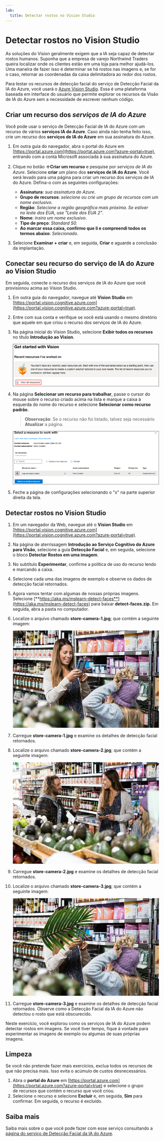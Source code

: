 ```yaml
---
lab:
  title: Detectar rostos no Vision Studio
---
```


# Detectar rostos no Vision Studio

As soluções do Vision geralmente exigem que a IA seja capaz de detectar rostos humanos. Suponha que a empresa de varejo Northwind Traders queira localizar onde os clientes estão em uma loja para melhor ajudá-los. Uma maneira de fazer isso é determinar se há rostos nas imagens e, se for o caso, retornar as coordenadas da caixa delimitadora ao redor dos rostos.

Para testar os recursos de detecção facial do serviço de Detecção Facial da IA do Azure, você usará o [Azure Vision Studio](https://portal.vision.cognitive.azure.com/). Essa é uma plataforma baseada em interface do usuário que permite explorar os recursos da Visão de IA do Azure sem a necessidade de escrever nenhum código.

## Criar um recurso dos *serviços de IA do Azure*

Você pode usar o serviço de Detecção Facial de IA do Azure com um recurso de vários **serviços IA do Azure**. Caso ainda não tenha feito isso, crie um recurso dos **serviços de IA do Azure** em sua assinatura do Azure.

1. Em outra guia do navegador, abra o portal do Azure em [https://portal.azure.com](https://portal.azure.com?azure-portal=true), entrando com a conta Microsoft associada à sua assinatura do Azure.

1. Clique no botão **&#65291;Criar um recurso** e pesquise por *serviços de IA do Azure*. Selecione **criar** um plano dos **serviços de IA do Azure**. Você será levado para uma página para criar um recurso dos serviços de IA do Azure. Defina-o com as seguintes configurações:
    - **Assinatura**: *sua assinatura do Azure*.
    - **Grupo de recursos**: *selecione ou crie um grupo de recursos com um nome exclusivo*.
    - **Região**: *Selecione a região geográfica mais próxima. Se estiver no leste dos EUA, use "Leste dos EUA 2"*.
    - **Nome**: *insira um nome exclusivo*.
    - **Tipo de preço**: *Standard S0.*
    - **Ao marcar essa caixa, confirmo que li e compreendi todos os termos abaixo**: *Selecionado*.

1. Selecione **Examinar + criar** e, em seguida, **Criar** e aguarde a conclusão da implantação.

## Conectar seu recurso do serviço de IA do Azure ao Vision Studio

Em seguida, conecte o recurso dos serviços de IA do Azure que você provisionou acima ao Vision Studio.

1. Em outra guia do navegador, navegue até **Vision Studio** em [https://portal.vision.cognitive.azure.com](https://portal.vision.cognitive.azure.com?azure-portal=true).

1. Entre com sua conta e verifique se você está usando o mesmo diretório que aquele em que criou o recurso dos serviços de IA do Azure.

1. Na página inicial do Vision Studio, selecione **Exibir todos os recursos** no título **Introdução ao Vision**.

    ![O link Exibir todos os recursos é realçado em Introdução à Visão no Vision Studio.](./media/analyze-images-vision/vision-resources.png)

1. Na página **Selecionar um recurso para trabalhar**, passe o cursor do mouse sobre o recurso criado acima na lista e marque a caixa à esquerda do nome do recurso e selecione **Selecionar como recurso padrão**.

    > **Observação**: Se o recurso não foi listado, talvez seja necessário **Atualizar** a página.

    ![A caixa de diálogo Selecionar um recurso para trabalhar é exibida com o recurso dos Serviços Cognitivos cog-ms-learn-vision-SUFFIX realçado e verificado. O botão Selecionar como recurso padrão está realçado.](./media/analyze-images-vision/default-resource.png)

1. Feche a página de configurações selecionando o "x" na parte superior direita da tela.

## Detectar rostos no Vision Studio 

1. Em um navegador da Web, navegue até o **Vision Studio** em [https://portal.vision.cognitive.azure.com](https://portal.vision.cognitive.azure.com?azure-portal=true).

1. Na página de aterrissagem **Introdução ao Serviço Cognitivo do Azure para Visão**, selecione a guia **Detecção Facial** e, em seguida, selecione o bloco **Detectar Rostos em uma imagem**.

1. No subtítulo **Experimentar**, confirme a política de uso do recurso lendo e marcando a caixa.  

1. Selecione cada uma das imagens de exemplo e observe os dados de detecção facial retornados.

1. Agora vamos tentar com algumas de nossas próprias imagens. Selecione [**https://aka.ms/mslearn-detect-faces**](https://aka.ms/mslearn-detect-faces) para baixar **detect-faces.zip.** Em seguida, abra a pasta no computador.

1. Localize o arquivo chamado **store-camera-1.jpg**; que contém a seguinte imagem:

    ![Uma imagem de pessoas em uma loja.](./media/create-face-solutions/store-camera-1.jpg)

1. Carregue **store-camera-1.jpg** e examine os detalhes de detecção facial retornados.

1. Localize o arquivo chamado **store-camera-2.jpg**; que contém a seguinte imagem:

    ![Uma imagem de mais pessoas em uma loja.](./media/create-face-solutions/store-camera-2.jpg)

1. Carregue **store-camera-2.jpg** e examine os detalhes de detecção facial retornados.

1. Localize o arquivo chamado **store-camera-3.jpg**; que contém a seguinte imagem:

    ![Uma imagem de pessoas em uma loja com uma planta ocultando um rosto.](./media/create-face-solutions/store-camera-3.jpg)

1. Carregue **store-camera-3.jpg** e examine os detalhes de detecção facial retornados. Observe como a Detecção Facial da IA do Azure não detectou o rosto que está obscurecido.

Neste exercício, você explorou como os serviços de IA do Azure podem detectar rostos em imagens. Se você tiver tempo, fique à vontade para experimentar as imagens de exemplo ou algumas de suas próprias imagens.

## Limpeza

Se você não pretende fazer mais exercícios, exclua todos os recursos de que não precisa mais. Isso evita o acúmulo de custos desnecessários.

1. Abra o **portal do Azure** em [https://portal.azure.com](https://portal.azure.com?azure-portal=true) e selecione o grupo de recursos que contém o recurso que você criou.
1. Selecione o recurso e selecione **Excluir** e, em seguida, **Sim** para confirmar. Em seguida, o recurso é excluído.

## Saiba mais

Saiba mais sobre o que você pode fazer com esse serviço consultando a [página do serviço de Detecção Facial da IA do Azure](https://learn.microsoft.com/azure/ai-services/computer-vision/overview-identity).
